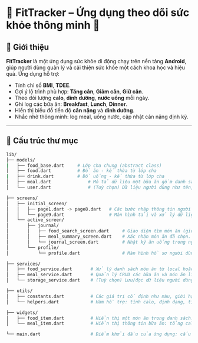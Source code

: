 # 📱 FitTracker – Ứng dụng theo dõi sức khỏe thông minh 💪

## 🧭 Giới thiệu

**FitTracker** là một ứng dụng sức khỏe di động chạy trên nền tảng **Android**, giúp người dùng quản lý và cải thiện sức khỏe một cách khoa học và hiệu quả. Ứng dụng hỗ trợ:

- Tính chỉ số **BMI**, **TDEE**.
- Gợi ý lộ trình phù hợp: **Tăng cân**, **Giảm cân**, **Giữ cân**.
- Theo dõi lượng **calo**, **dinh dưỡng**, **nước uống** mỗi ngày.
- Ghi log các bữa ăn: **Breakfast**, **Lunch**, **Dinner**.
- Hiển thị biểu đồ tiến độ **cân nặng** và **dinh dưỡng**.
- Nhắc nhở thông minh: log meal, uống nước, cập nhật cân nặng định kỳ.

---

## 🧱 Cấu trúc thư mục

```bash
lib/
├── models/
|   ├── food_base.dart     # Lớp cha chung (abstract class)
│   ├── food.dart          # Đồ ăn - kế thừa từ lớp cha
|   ├── drink.dart         # Đồ uống - kế thừa từ lớp cha
│   ├── meal.dart              # Mô tả dữ liệu một bữa ăn gồm danh sách các món ăn.
│   └── user.dart              # (Tuỳ chọn) Dữ liệu người dùng như tên, tuổi, chiều cao, cân nặng.

├── screens/
│   ├── initial_screen/
│   │   ├── page1.dart -> page8.dart   # Các bước nhập thông tin người dùng ban đầu.
│   │   └── page9.dart                 # Màn hình tải và xử lý dữ liệu sau khi nhập.
│   └── active_screen/
│       ├── journal/
│       │   ├── food_search_screen.dart     # Giao diện tìm món ăn (giống Shopee Food).
│       │   ├── meal_summary_screen.dart    # Xác nhận món ăn đã chọn.
│       │   └── journal_screen.dart         # Nhật ký ăn uống trong ngày.
│       └── profile/
│           └── profile.dart                # Màn hình hồ sơ người dùng.

├── services/
│   ├── food_service.dart       # Xử lý danh sách món ăn từ local hoặc API.
│   ├── meal_service.dart       # Quản lý CRUD các bữa ăn và món ăn liên quan.
│   └── storage_service.dart    # (Tuỳ chọn) Lưu/đọc dữ liệu người dùng từ local hoặc Firebase.

├── utils/
│   ├── constants.dart          # Các giá trị cố định như màu, giới hạn calo, key v.v.
│   └── helpers.dart            # Hàm hỗ trợ: tính calo, định dạng, tính TDEE, BMI,...

├── widgets/
│   ├── food_item.dart          # Hiển thị một món ăn trong danh sách.
│   └── meal_item.dart          # Hiển thị thông tin bữa ăn: tổng calo, món đã chọn.

└── main.dart                   # Điểm khởi đầu của ứng dụng: cấu hình theme, route, home screen.

